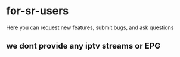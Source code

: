 # for-sr-users
Here you can request new features, submit bugs, and ask questions


## we dont provide any iptv streams or EPG
